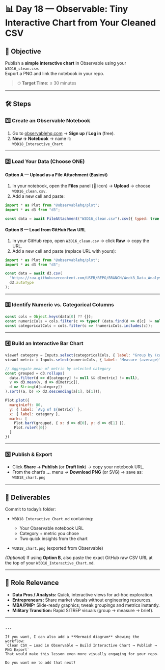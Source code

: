 # 📊 Day 18 — Observable: Tiny Interactive Chart from Your Cleaned CSV

## 📌 Objective
Publish a **simple interactive chart** in Observable using your `W3D16_clean.csv`.  
Export a PNG and link the notebook in your repo.

> ⏱ **Target Time:** ≤ 30 minutes

---

## 🛠 Steps

### 1️⃣ Create an Observable Notebook
1. Go to [observablehq.com](https://observablehq.com) → **Sign up / Log in** (free).
2. **New → Notebook** → name it:  
   `W3D18_Interactive_Chart`

---

### 2️⃣ Load Your Data (Choose ONE)

#### **Option A — Upload as a File Attachment (Easiest)**
1. In your notebook, open the **Files** panel (📎 icon) → **Upload** → choose `W3D16_clean.csv`.
2. Add a new cell and paste:
```js
import * as Plot from "@observablehq/plot";
import * as d3 from "d3";

const data = await FileAttachment("W3D16_clean.csv").csv({ typed: true });
````

#### **Option B — Load from GitHub Raw URL**

1. In your GitHub repo, open `W3D16_clean.csv` → click **Raw** → copy the URL.
2. Add a new cell and paste (replace URL with yours):

```js
import * as Plot from "@observablehq/plot";
import * as d3 from "d3";

const data = await d3.csv(
  "https://raw.githubusercontent.com/USER/REPO/BRANCH/Week3_Data_Analysis_Agents/Day16/W3D16_clean.csv",
  d3.autoType
);
```

---

### 3️⃣ Identify Numeric vs. Categorical Columns

```js
const cols = Object.keys(data[0] ?? {});
const numericCols = cols.filter(c => typeof (data.find(d => d[c] != null)?.[c]) === "number");
const categoricalCols = cols.filter(c => !numericCols.includes(c));
```

---

### 4️⃣ Build an Interactive Bar Chart

```js
viewof category = Inputs.select(categoricalCols, { label: "Group by (category)" });
viewof metric = Inputs.select(numericCols, { label: "Measure (average)" });

// Aggregate mean of metric by selected category
const grouped = d3.rollups(
  data.filter(d => d[category] != null && d[metric] != null),
  v => d3.mean(v, d => d[metric]),
  d => String(d[category])
).sort((a, b) => d3.descending(a[1], b[1]));

Plot.plot({
  marginLeft: 80,
  y: { label: `Avg of ${metric}` },
  x: { label: category },
  marks: [
    Plot.barY(grouped, { x: d => d[0], y: d => d[1] }),
    Plot.ruleY([0])
  ]
})
```

---

### 5️⃣ Publish & Export

* Click **Share → Publish** (or **Draft link**) → copy your notebook URL.
* From the chart’s **…** menu → **Download PNG** (or SVG) → save as:
  `W3D18_chart.png`

---

## 📂 Deliverables

Commit to today’s folder:

* `W3D18_Interactive_Chart.md` containing:

  * Your Observable notebook URL
  * Category + metric you chose
  * Two quick insights from the chart
* `W3D18_chart.png` (exported from Observable)

*(Optional)* If using **Option B**, also paste the exact GitHub raw CSV URL at the top of your `W3D18_Interactive_Chart.md`.

---

## 🎯 Role Relevance

* **Data Pros / Analysts:** Quick, interactive views for ad-hoc exploration.
* **Entrepreneurs:** Share market visuals without engineering resources.
* **MBA/PMP:** Slide-ready graphics; tweak groupings and metrics instantly.
* **Military Transition:** Rapid SITREP visuals (group → measure → brief).

---

```

---

If you want, I can also add a **Mermaid diagram** showing the workflow:  
`Clean CSV → Load in Observable → Build Interactive Chart → Publish → PNG Export`  
That would make this lesson even more visually engaging for your repo.  

Do you want me to add that next?
```

